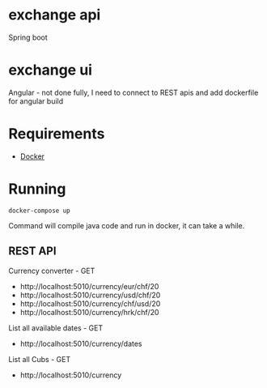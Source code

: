 # exchange api
Spring boot 
# exchange ui
Angular - not done fully, I need to connect to REST apis and add dockerfile for angular build

# Requirements

* [Docker](https://docs.docker.com/install/)

# Running
```
docker-compose up
```
Command will compile java code and run in docker, it can take a while.


## REST API
Currency converter - GET 
* http://localhost:5010/currency/eur/chf/20
* http://localhost:5010/currency/usd/chf/20
* http://localhost:5010/currency/chf/usd/20
* http://localhost:5010/currency/hrk/chf/20

List all available dates - GET
* http://localhost:5010/currency/dates

List all Cubs - GET
* http://localhost:5010/currency
